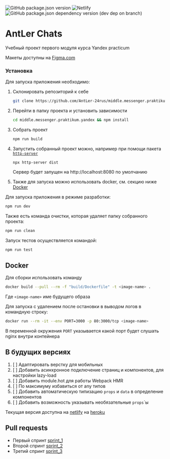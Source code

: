 ![GitHub package.json version](https://img.shields.io/github/package-json/v/AntLer-24rus/middle.messenger.praktikum.yandex) ![Netlify](https://img.shields.io/netlify/cb27d7a7-72f6-4d6d-8818-d43b77b9c9b8) ![GitHub package.json dependency version (dev dep on branch)](https://img.shields.io/github/package-json/dependency-version/AntLer-24rus/middle.messenger.praktikum.yandex/dev/parcel)

# AntLer Chats

Учебный проект первого модуля курса Yandex practicum

Макеты доступны на [Figma.com](https://www.figma.com/file/sySPP1pk1sEVnBZWNWClME/AntLer-Chat?node-id=0%3A1)

### Установка

Для запуска приложения необходимо:

1. Склонировать репозиторий к себе

   ```bash
   git clone https://github.com/AntLer-24rus/middle.messenger.praktikum.yandex.git
   ```

1. Перейти в папку проекта и установить зависимости

   ```bash
   cd middle.messenger.praktikum.yandex && npm install
   ```

1. Собрать проект
   ```bash
   npm run build
   ```
1. Запустить собранный проект можно, например при помощи пакета [`http-server`](https://www.npmjs.com/package/http-server)
   ```
   npx http-server dist
   ```
   Сервер будет запущен на http://localhost:8080 по умолчанию

1. Также для запуска можно использовать docker, см. секцию ниже [Docker](#Docker)

Для запуска приложения в режиме разработки:

```bash
npm run dev
```

Также есть команда очистки, которая удаляет папку собранного проекта:

```bash
npm run clean
```

Запуск тестов осуществляется командой:

```bash
npm run test
```

## Docker

Для сборки использовать команду

```bash
docker build --pull --rm -f "build/Dockerfile" -t <image-name> .
```
Где `<image-name>` име будущего образа

Для запуска с удалением после остановки в выводом логов в командную строку:
```bash
docker run --rm -it --env PORT=3000 -p 80:3000/tcp <image-name>
```
В переменной окружения `PORT` указывается какой порт будет слушать nginx внутри контейнера

## В будущих версиях

1. [ ] Адаптировать верстку для мобильных
1. [ ] Добавить асинхронное подключение страниц и компонентов, для настройки lazy-load
1. [ ] Добавить module.hot для работы Webpack HMR
1. [ ] По максимуму избавиться от any типов
1. [ ] Добавить автоматическую типизацию `props` и `data` в определение компонентов
1. [ ] Добавить возможность указывать необязательные `props`\`ы

Текущая версия доступна на [netlify](https://ubiquitous-entremet-7f80bf.netlify.app) на [heroku](https://antler-chats.herokuapp.com/)

## Pull requests

- Первый спринт [sprint_1](https://github.com/AntLer-24rus/middle.messenger.praktikum.yandex/pull/1)
- Второй спринт [sprint_2](https://github.com/AntLer-24rus/middle.messenger.praktikum.yandex/pull/2)
- Третий спринт [sprint_3](https://github.com/AntLer-24rus/middle.messenger.praktikum.yandex/pull/3)
